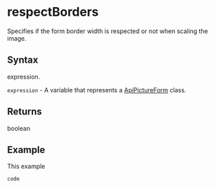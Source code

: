 # respectBorders

Specifies if the form border width is respected or not when scaling the image.

## Syntax

expression.

`expression` - A variable that represents a [ApiPictureForm](../ApiPictureForm.md) class.

## Returns

boolean

## Example

This example

```javascript
code
```
